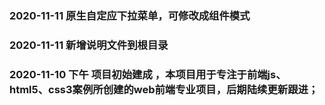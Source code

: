 ### 2020-11-11 原生自定应下拉菜单，可修改成组件模式

### 2020-11-11 新增说明文件到根目录

### 2020-11-10 下午 项目初始建成 ，本项目用于专注于前端js、html5、css3案例所创建的web前端专业项目，后期陆续更新跟进；
